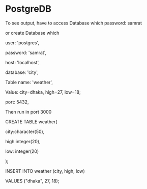 # PostgreDB
To see output, have to access Database which password: samrat

or create Database which

  user: 'postgres',
  
  password: 'samrat',
  
  host: 'localhost',
  
  database: 'city',
  
  Table name: 'weather',
  
  Value: city=dhaka, high=27, low=18;
  
  port: 5432,
  
  Then run in port 3000
  
  



CREATE TABLE weather(

   city:character(50),
   
   high:integer(20),
   
   low: integer(20)
   
);

INSERT INTO weather (city, high, low)

VALUES ("dhaka", 27, 18);

